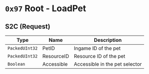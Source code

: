 # `0x97` Root - LoadPet

## S2C (Request)
|      Type      |      Name      |              Description              |
|----------------|----------------|---------------------------------------|
| `PackedUInt32` | PetID          | Ingame ID of the pet                  |
| `PackedUInt32` | ResourceID     | Resource ID of the pet                |
| `Boolean`      | Accessible     | Accessible in the pet selector        |